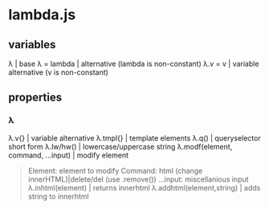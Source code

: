 # lambda.js
## variables
λ | base
λ = lambda | alternative (lambda is non-constant)
λ.v = v | variable alternative (v is non-constant)

## properties
### λ
λ.v{} | variable alternative
λ.tmpl{} | template elements
λ.q() | queryselector short form
λ.lw/hw() | lowercase/uppercase string
λ.modf(element, command, ...input) | modify element
> Element: element to modify
> Command: html (change innerHTML)|delete/del (use .remove())
> ...input: miscellanious input
λ.inhtml(element) | returns innerhtml
λ.addhtml(element,string) | adds string to innerhtml